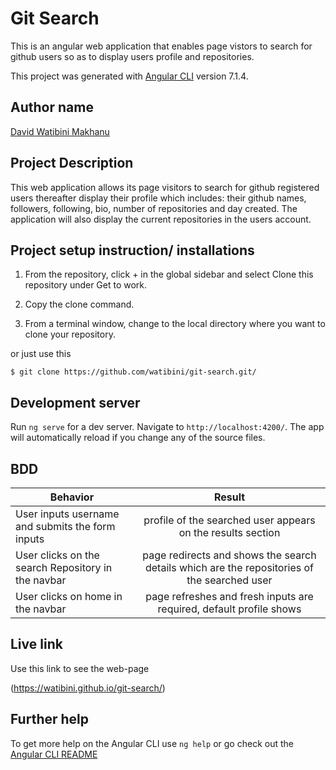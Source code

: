# Git Search

This is an angular web application that enables page vistors to search for github users so as to display users profile and repositories.

This project was generated with [Angular CLI](https://github.com/angular/angular-cli) version 7.1.4.

## Author name

[David Watibini Makhanu](https://github.com/watibini/git-search.git/)

## Project Description

This web application allows its page visitors to search for github registered users thereafter display their profile which includes: their github names, followers, following, bio, number of repositories and day created. The application will also display the current repositories in the users account.

## Project setup instruction/ installations


1. From the repository, click + in the global sidebar and select Clone this repository under Get to work.

2.  Copy the clone command.

3.  From a terminal window, change to the local directory where you want to clone your repository.

or just use this

`$ git clone https://github.com/watibini/git-search.git/`

## Development server

Run `ng serve` for a dev server. Navigate to `http://localhost:4200/`. The app will automatically reload if you change any of the source files.

## BDD

| Behavior        | Result |
| ------------- |:----:|
| User inputs username and submits the form inputs | profile of the searched user appears on the results section |
| User clicks on the search Repository in the navbar | page redirects and shows the search details which are the repositories of the searched user  |
| User clicks on home in the navbar | page refreshes and fresh inputs are required, default profile shows |


## Live link

Use this link to see the web-page

(<https://watibini.github.io/git-search/>)

## Further help

To get more help on the Angular CLI use `ng help` or go check out the [Angular CLI README](https://github.com/angular/angular-cli/blob/master/README.md)

